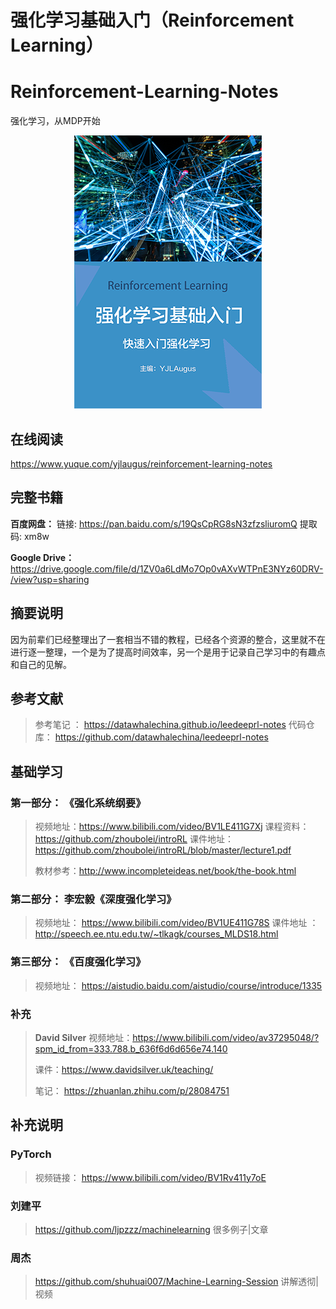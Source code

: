 
# 强化学习基础入门（Reinforcement Learning）

# Reinforcement-Learning-Notes

强化学习，从MDP开始

<div style="text-align: center; height: 100%;">
<img alt="Cover of book" src="https://raw.githubusercontent.com/YJLAugus/Reinforcement-Learning-Notes/master/Bookcover300.png" style="display: inline-block;" />
</div>

## 在线阅读

https://www.yuque.com/yjlaugus/reinforcement-learning-notes

## 完整书籍

**百度网盘：** 链接: https://pan.baidu.com/s/19QsCpRG8sN3zfzsliuromQ 提取码: xm8w

**Google Drive：** https://drive.google.com/file/d/1ZV0a6LdMo7Op0vAXvWTPnE3NYz60DRV-/view?usp=sharing

## 摘要说明

因为前辈们已经整理出了一套相当不错的教程，已经各个资源的整合，这里就不在进行逐一整理，一个是为了提高时间效率，另一个是用于记录自己学习中的有趣点和自己的见解。

## 参考文献

> 参考笔记 ： https://datawhalechina.github.io/leedeeprl-notes
> 代码仓库：  https://github.com/datawhalechina/leedeeprl-notes

## 基础学习

### 第一部分： 《强化系统纲要》

> 视频地址：https://www.bilibili.com/video/BV1LE411G7Xj
> 课程资料：https://github.com/zhoubolei/introRL
> 课件地址：https://github.com/zhoubolei/introRL/blob/master/lecture1.pdf
>
> 教材参考：http://www.incompleteideas.net/book/the-book.html

### 第二部分：   李宏毅《深度强化学习》
>视频地址：  https://www.bilibili.com/video/BV1UE411G78S
>课件地址 ： http://speech.ee.ntu.edu.tw/~tlkagk/courses_MLDS18.html

### 第三部分： 《百度强化学习》

> 视频地址： https://aistudio.baidu.com/aistudio/course/introduce/1335

### 补充

> **David Silver**
> 视频地址：https://www.bilibili.com/video/av37295048/?spm_id_from=333.788.b_636f6d6d656e74.140
>
> 课件：https://www.davidsilver.uk/teaching/
>
> 笔记： https://zhuanlan.zhihu.com/p/28084751
>
> 

## 补充说明 

### PyTorch

> 视频链接： https://www.bilibili.com/video/BV1Rv411y7oE

### 刘建平

> https://github.com/ljpzzz/machinelearning 很多例子|文章

### 周杰

> https://github.com/shuhuai007/Machine-Learning-Session  讲解透彻|视频



